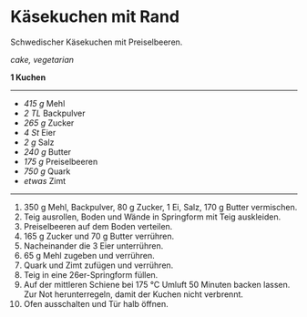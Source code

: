 # Käsekuchen mit Rand

Schwedischer Käsekuchen mit Preiselbeeren.

*cake, vegetarian*

**1 Kuchen**

---

- *415 g* Mehl
- *2 TL* Backpulver
- *265 g* Zucker
- *4 St* Eier
- *2 g* Salz
- *240 g* Butter
- *175 g* Preiselbeeren
- *750 g* Quark
- *etwas* Zimt

---

1. 350 g Mehl, Backpulver, 80 g Zucker, 1 Ei, Salz, 170 g Butter vermischen.
2. Teig ausrollen, Boden und Wände in Springform mit Teig auskleiden.
3. Preiselbeeren auf dem Boden verteilen.
4. 165 g Zucker und 70 g Butter verrühren.
5. Nacheinander die 3 Eier unterrühren.
6. 65 g Mehl zugeben und verrühren.
7. Quark und Zimt zufügen und verrühren.
8. Teig in eine 26er-Springform füllen.
9. Auf der mittleren Schiene bei 175 °C Umluft 50 Minuten backen lassen. Zur Not herunterregeln, damit der Kuchen nicht verbrennt.
10. Ofen ausschalten und Tür halb öffnen.
